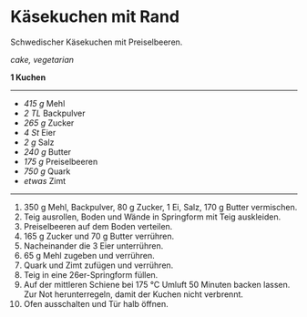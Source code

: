 # Käsekuchen mit Rand

Schwedischer Käsekuchen mit Preiselbeeren.

*cake, vegetarian*

**1 Kuchen**

---

- *415 g* Mehl
- *2 TL* Backpulver
- *265 g* Zucker
- *4 St* Eier
- *2 g* Salz
- *240 g* Butter
- *175 g* Preiselbeeren
- *750 g* Quark
- *etwas* Zimt

---

1. 350 g Mehl, Backpulver, 80 g Zucker, 1 Ei, Salz, 170 g Butter vermischen.
2. Teig ausrollen, Boden und Wände in Springform mit Teig auskleiden.
3. Preiselbeeren auf dem Boden verteilen.
4. 165 g Zucker und 70 g Butter verrühren.
5. Nacheinander die 3 Eier unterrühren.
6. 65 g Mehl zugeben und verrühren.
7. Quark und Zimt zufügen und verrühren.
8. Teig in eine 26er-Springform füllen.
9. Auf der mittleren Schiene bei 175 °C Umluft 50 Minuten backen lassen. Zur Not herunterregeln, damit der Kuchen nicht verbrennt.
10. Ofen ausschalten und Tür halb öffnen.
